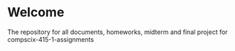 # Welcome

The repository for all documents, homeworks, midterm and final project for compscix-415-1-assignments
